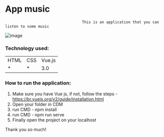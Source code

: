 <h1>App music</h2>

                                       This is an application that you can listen to some music

![image](https://user-images.githubusercontent.com/70349830/114468675-3def8480-9bc2-11eb-8e8c-358ad2b51611.png)

<h3>Technology used:</h3>
<table>
  <tr>
    <td>HTML</td>
    <td>CSS</td>
    <td>Vue.js</td>
  </tr>
   <tr>
    <td>*</td>
    <td>*</td>
    <td>3.0</td>
  </tr>
  
  
</table>

<h3>How to run the application: </h3>

1) Make sure you have Vue js, if not, follow the steps - https://br.vuejs.org/v2/guide/installation.html
2) Open your folder in CDM
3) run CMD - npm install
4) run CMD - npm run serve
5) Finally open the project on your localhost

Thank you so much!

